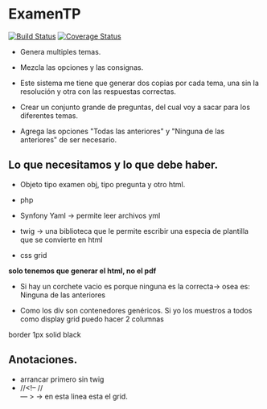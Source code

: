 # ExamenTP
[![Build Status](https://travis-ci.org/Sofiamonza/ExamenTP.svg?branch=master)](https://travis-ci.org/Sofiamonza/ExamenTP)
[![Coverage Status](https://coveralls.io/repos/github/Sofiamonza/ExamenTP/badge.svg?branch=master)](https://coveralls.io/github/Sofiamonza/ExamenTP?branch=master)

- Genera multiples temas.

- Mezcla las opciones y las consignas.

- Este sistema me tiene que generar dos copias por cada tema, una sin la resolución y otra con las respuestas correctas.

- Crear un conjunto grande de preguntas, del cual voy a sacar para los diferentes temas.

- Agrega las opciones "Todas las anteriores" y "Ninguna de las anteriores" de ser necesario.

## Lo que necesitamos y lo que debe haber.

- Objeto tipo examen obj, tipo pregunta y otro html.

- php

- Synfony Yaml -> permite leer archivos yml

- twig -> una biblioteca que le permite escribir una especia de plantilla que se convierte en html

- css grid

<b>solo tenemos que generar el html, no el pdf</b>

- Si hay un corchete vacio es porque ninguna es la correcta-> osea es: Ninguna de las anteriores

- Como los div son contenedores genéricos. Si yo los muestros a todos como display grid puedo hacer 2 columnas

border 1px solid black
 
## Anotaciones.
- arrancar primero sin twig
- //<!– //<div clas="questions">— >  -> en esta linea esta el grid.
